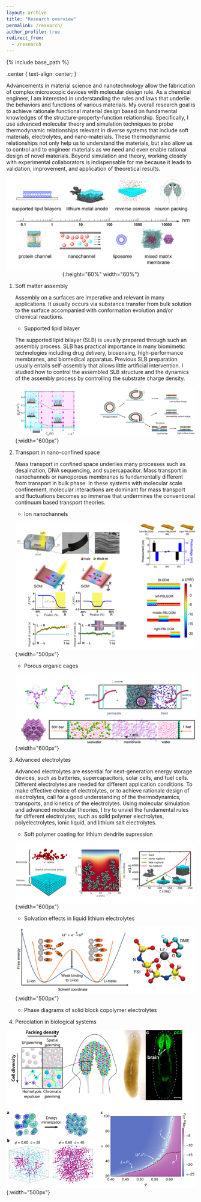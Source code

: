 ```yaml
---
layout: archive
title: "Research overview"
permalink: /research/
author_profile: true
redirect_from:
  - /research
---
```


{% include base_path %}

.center {
  text-align: center;
}

Advancements in material science and nanotechnology allow the fabrication of complex microscopic devices with molecular design rule. As a chemical engineer, I am interested in understanding the rules and laws that underlie the behaviors and functions of various materials. My overall research goal is to achieve rationale functional material design based on fundamental knowledges of the structure-property-function relationship. Specifically, I use advanced molecular theory and simulation techniques to probe thermodynamic relationships relevant in diverse systems that include soft materials, electrolytes, and nano-materials. These thermodynamic relationships not only help us to understand the materials, but also allow us to control and to engineer materials as we need and even enable rational design of novel materials. Beyond simulation and theory, working closely with experimental collaborators is indispensable for me because it leads to validation, improvement, and application of theoretical results.

<center>

!["Summary of systems studied"](../images/systems.png "Summary of systems"){:height="60%" width="60%"}

</center>

1. Soft matter assembly
    
    Assembly on a surfaces are imperative and relevant in many applications. It usually occurs via substance transfer from bulk solution to the surface accompanied with conformation evolution and/or chemical reactions.

    * Supported lipid bilayer

    The supported lipid bilayer (SLB) is usually prepared through such an assembly process. SLB has practical importance in many biomimetic technologies including drug delivery, biosensing, high-performance membranes, and biomedical apparatus. Previous SLB preparation usually entails self-assembly that allows little artificial intervention. I studied how to control the assembled SLB structure and the dynamics of the assembly process by controlling the substrate
    charge density.

    ![alt text](../images/slb.png "supported lipid bilayer"){:width="600px"}

2. Transport in nano-confined space
    
    Mass transport in confined space underlies many processes such as desalination, DNA
    sequencing, and supercapacitor. Mass transport in nanochannels or nanoporous membranes is
    fundamentally different from transport in bulk phase. In these systems with molecular scale
    confinement, molecular interactions are dominant for mass transport and fluctuations becomes so
    immense that undermines the conventional continuum based transport theories.

    * Ion nanochannels

    ![alt text](../images/go.png "graphene oxide channel"){:width="500px"}

    * Porous organic cages

    ![alt text](../images/poc.png "porous organic cage"){:width="600px"}


3. Advanced electrolytes

    Advanced electrolytes are essential for next-generation energy storage devices, such as batteries, supercapacitors, solar cells, and fuel cells. Different electrolytes are needed for different application conditions. To make effective choice of electrolytes, or to achieve rationale design of electrolytes, call for a good understanding of the thermodynamics, transports, and kinetics of the electrolytes. Using molecular simulation and advanced molecular theories, I try to unviel the fundamental rules for different electrolytes, such as solid polymer electrolytes, polyelectrolytes, ionic liquid, and lithium salt electrolytes.

    * Soft polymer coating for lithium dendrite supression

    ![alt text](../images/dendrite.png "lithium dendrite supression"){:width="600px"}

    * Solvation effects in liquid lithium electrolytes

    ![alt text](../images/lisolvation.png "lithium solvation"){:width="500px"}

    * Phase diagrams of solid block copolymer electrolytes

4. Percolation in biological systems

![alt text](../images/jam.png "chromatic jamming"){:width="500px"}